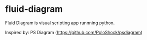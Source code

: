 # fluid-diagram
Fluid Diagram is visual scripting app runnning python.

Inspired by: PS Diagram (https://github.com/PoloShock/psdiagram)

